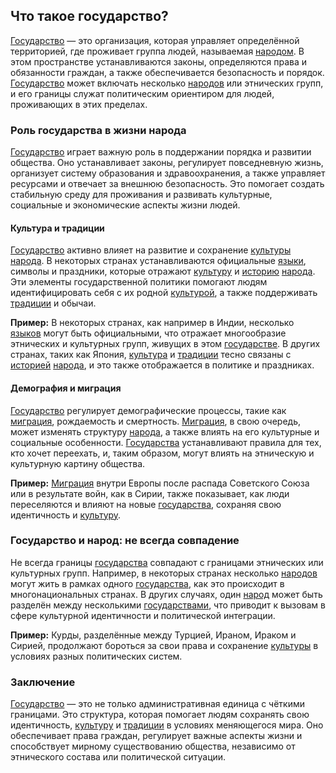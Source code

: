 ## Что такое государство?

[Государство](state.md) — это организация, которая управляет определённой территорией, где проживает группа людей, называемая [народом](people.md). В этом пространстве устанавливаются законы, определяются права и обязанности граждан, а также обеспечивается безопасность и порядок. [Государство](state.md) может включать несколько [народов](people.md) или этнических групп, и его границы служат политическим ориентиром для людей, проживающих в этих пределах.

### Роль государства в жизни народа

[Государство](state.md) играет важную роль в поддержании порядка и развитии общества. Оно устанавливает законы, регулирует повседневную жизнь, организует систему образования и здравоохранения, а также управляет ресурсами и отвечает за внешнюю безопасность. Это помогает создать стабильную среду для проживания и развивать культурные, социальные и экономические аспекты жизни людей.

#### Культура и традиции

[Государство](state.md) активно влияет на развитие и сохранение [культуры](culture.md) [народа](people.md). В некоторых странах устанавливаются официальные [языки](language.md), символы и праздники, которые отражают [культуру](culture.md) и [историю](history.md) [народа](people.md). Эти элементы государственной политики помогают людям идентифицировать себя с их родной [культурой](culture.md), а также поддерживать [традиции](tradition.md) и обычаи.

**Пример:** В некоторых странах, как например в Индии, несколько [языков](language.md) могут быть официальными, что отражает многообразие этнических и культурных групп, живущих в этом [государстве](state.md). В других странах, таких как Япония, [культура](culture.md) и [традиции](tradition.md) тесно связаны с [историей](history.md) [народа](people.md), и это также отображается в политике и праздниках.

#### Демография и миграция

[Государство](state.md) регулирует демографические процессы, такие как [миграция](migrations.md), рождаемость и смертность. [Миграция](migrations.md), в свою очередь, может изменять структуру [народа](people.md), а также влиять на его культурные и социальные особенности. [Государства](state.md) устанавливают правила для тех, кто хочет переехать, и, таким образом, могут влиять на этническую и культурную картину общества.

**Пример:** [Миграция](migrations.md) внутри Европы после распада Советского Союза или в результате войн, как в Сирии, также показывает, как люди переселяются и влияют на новые [государства](state.md), сохраняя свою идентичность и [культуру](culture.md).

### Государство и народ: не всегда совпадение

Не всегда границы [государства](state.md) совпадают с границами этнических или культурных групп. Например, в некоторых странах несколько [народов](people.md) могут жить в рамках одного [государства](state.md), как это происходит в многонациональных странах. В других случаях, один [народ](people.md) может быть разделён между несколькими [государствами](state.md), что приводит к вызовам в сфере культурной идентичности и политической интеграции.

**Пример:** Курды, разделённые между Турцией, Ираном, Ираком и Сирией, продолжают бороться за свои права и сохранение [культуры](culture.md) в условиях разных политических систем.

### Заключение

[Государство](state.md) — это не только административная единица с чёткими границами. Это структура, которая помогает людям сохранять свою идентичность, [культуру](culture.md) и [традиции](tradition.md) в условиях меняющегося мира. Оно обеспечивает права граждан, регулирует важные аспекты жизни и способствует мирному существованию общества, независимо от этнического состава или политической ситуации.
